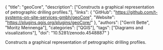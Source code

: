{
  "title": "geoCore",
  "description": ["Constructs a graphical representation of petrographic drilling profiles."],
  "links": {
    "GitHub": "https://github.com/t-systems-on-site-services-gmbh/geoCore",
    "Website": "https://plugins.qgis.org/plugins/geoCore/"
  },
  "authors": ["Gerrit Bette", "Moritz Mennenga"],
  "categories": ["QGIS"],
  "tags": ["Diagrams and visualizations"],
  "doi": "10.5281/zenodo.4548887"
}

<!-- Generated by csv2md.R – do not edit by hand -->

Constructs a graphical representation of petrographic drilling profiles.